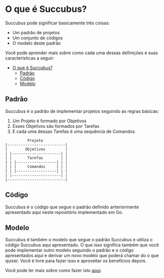 # O que é Succubus?

Succubus pode significar basicamente três coisas:

- Um padrão de projetos
- Um conjunto de códigos
- O modelo deste padrão

Você pode aprender mais sobre como cada uma dessas definições e suas características a seguir:

- [O que é Succubus?](#o-que-é-succubus)
  - [Padrão](#padrão)
  - [Código](#código)
  - [Modelo](#modelo)

## Padrão

Succubus é o padrão de implementar projetos seguindo as regras básicas:

1. Um Projeto é formado por Objetivos
2. Esses Objetivos são formados por Tarefas
3. E cada uma dessas Tarefas é uma sequência de Comandos

```shell
          Projeto
|--------------------------|
|        Objetivos         |
| |----------------------| |
| |       Tarefas        | |
| | |------------------| | |
| | |     Comandos     | | |
| | |------------------| | |
| |----------------------| |
|--------------------------|
```

## Código

Succubus é o código que segue o padrão definido anteriormente apresentado aqui neste repositório implementado em Go.

## Modelo

Succubus é também o modelo que segue o padrão Succubus e utiliza o código Succubus aqui apresentado. O que isso significa também que você pode implementar outro modelo seguindo o padrão e o código apresentados aqui e derivar um novo modelo que poderá chamar do o que quiser. Você é livre para fazer isso e aproveitar os benefícios depois.

Você pode ler mais sobre como fazer isto [aqui](company.pt.md).
